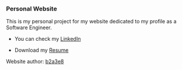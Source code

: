 ### Personal Website

This is my personal project for my website dedicated to my profile as a Software Engineer. 

- You can check my [LinkedIn](https://www.linkedin.com/in/lh1008/)

- Download my [Resume](https://github.com/lh1008/cv/raw/master/Luis-Herrera-Software-Engineer.pdf)

Website author: [b2a3e8](https://github.com/b2a3e8/jekyll-theme-console)